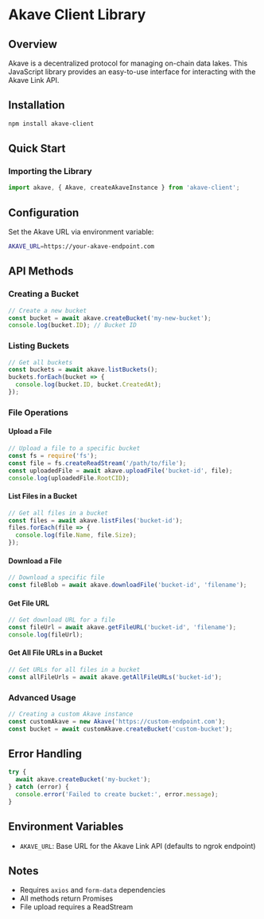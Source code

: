 # Akave Client Library

## Overview
Akave is a decentralized protocol for managing on-chain data lakes. This JavaScript library provides an easy-to-use interface for interacting with the Akave Link API.

## Installation
```bash
npm install akave-client
```

## Quick Start

### Importing the Library
```javascript
import akave, { Akave, createAkaveInstance } from 'akave-client';
```

## Configuration
Set the Akave URL via environment variable:
```bash
AKAVE_URL=https://your-akave-endpoint.com
```

## API Methods

### Creating a Bucket
```javascript
// Create a new bucket
const bucket = await akave.createBucket('my-new-bucket');
console.log(bucket.ID); // Bucket ID
```

### Listing Buckets
```javascript
// Get all buckets
const buckets = await akave.listBuckets();
buckets.forEach(bucket => {
  console.log(bucket.ID, bucket.CreatedAt);
});
```

### File Operations

#### Upload a File
```javascript
// Upload a file to a specific bucket
const fs = require('fs');
const file = fs.createReadStream('/path/to/file');
const uploadedFile = await akave.uploadFile('bucket-id', file);
console.log(uploadedFile.RootCID);
```

#### List Files in a Bucket
```javascript
// Get all files in a bucket
const files = await akave.listFiles('bucket-id');
files.forEach(file => {
  console.log(file.Name, file.Size);
});
```

#### Download a File
```javascript
// Download a specific file
const fileBlob = await akave.downloadFile('bucket-id', 'filename');
```

#### Get File URL
```javascript
// Get download URL for a file
const fileUrl = await akave.getFileURL('bucket-id', 'filename');
console.log(fileUrl);
```

#### Get All File URLs in a Bucket
```javascript
// Get URLs for all files in a bucket
const allFileUrls = await akave.getAllFileURLs('bucket-id');
```

### Advanced Usage
```javascript
// Creating a custom Akave instance
const customAkave = new Akave('https://custom-endpoint.com');
const bucket = await customAkave.createBucket('custom-bucket');
```

## Error Handling
```javascript
try {
  await akave.createBucket('my-bucket');
} catch (error) {
  console.error('Failed to create bucket:', error.message);
}
```

## Environment Variables
- `AKAVE_URL`: Base URL for the Akave Link API (defaults to ngrok endpoint)

## Notes
- Requires `axios` and `form-data` dependencies
- All methods return Promises
- File upload requires a ReadStream
